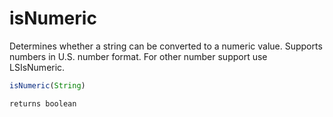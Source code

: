 # isNumeric

Determines whether a string can be converted to a numeric value. Supports numbers in U.S. number format. For other number support use LSIsNumeric.

```javascript
isNumeric(String)
```

```javascript
returns boolean
```
